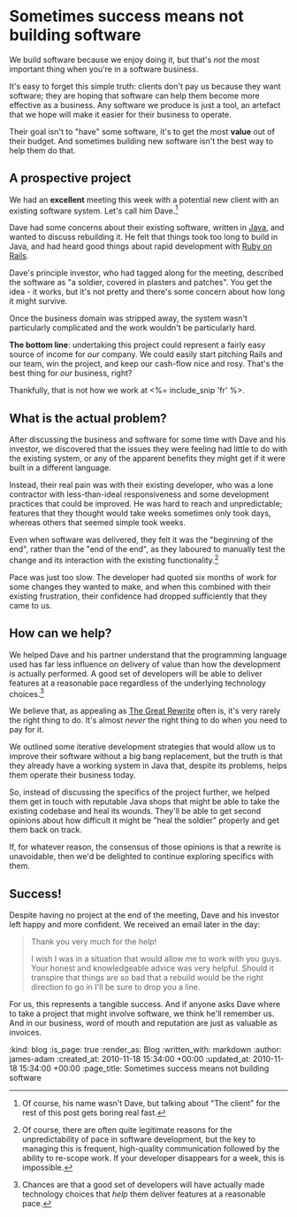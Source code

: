 Sometimes success means not building software
=============================================

We build software because we enjoy doing it, but that's _not_ the most important thing when you're in a software business.

It's easy to forget this simple truth: clients don't pay us because they want software; they are hoping that software can help them become more effective as a business. Any software we produce is just a tool, an artefact that we hope will make it easier for their business to operate.

Their goal isn't to "have" some software, it's to get the most __value__ out of their budget. And sometimes building new software isn't the best way to help them do that.


A prospective project
------------------

We had an __excellent__ meeting this week with a potential new client with an existing software system. Let's call him Dave.[^dave]

Dave had some concerns about their existing software, written in [Java][], and wanted to discuss rebuilding it. He felt that things took too long to build in Java, and had heard good things about rapid development with [Ruby on Rails][].

Dave's principle investor, who had tagged along for the meeting, described the software as "a soldier, covered in plasters and patches". You get the idea - it works, but it's not pretty and there's some concern about how long it might survive.

Once the business domain was stripped away, the system wasn't particularly complicated and the work wouldn't be particularly hard.

__The bottom line__: undertaking this project could represent a fairly easy source of income for _our_ company. We could easily start pitching Rails and our team, win the project, and keep our cash-flow nice and rosy. That's the best thing for _our_ business, right?

Thankfully, that is not how we work at <%= include_snip 'fr' %>.


What is the actual problem?
---

After discussing the business and software for some time with Dave and his investor, we discovered that the issues they were feeling had little to do with the existing system, or any of the apparent benefits they might get if it were built in a different language.

Instead, their real pain was with their existing developer, who was a lone contractor with less-than-ideal responsiveness and some development practices that could be improved. He was hard to reach and unpredictable; features that they thought would take weeks sometimes only took days, whereas others that seemed simple took weeks.

Even when software was delivered, they felt it was the "beginning of the end", rather than the "end of the end", as they laboured to manually test the change and its interaction with the existing functionality.[^reasonable]

Pace was just too slow. The developer had quoted six months of work for some changes they wanted to make, and when this combined with their existing frustration, their confidence had dropped sufficiently that they came to us.


How can we help?
---

We helped Dave and his partner understand that the programming language used has far less influence on delivery of value than how the development is actually performed. A good set of developers will be able to deliver features at a reasonable pace regardless of the underlying technology choices.[^good-teams]

We believe that, as appealing as [The Great Rewrite][] often is, it's very rarely the right thing to do. It's almost _never_ the right thing to do when you need to pay for it.

We outlined some iterative development strategies that would allow us to improve their software without a big bang replacement, but the truth is that they already have a working system in Java that, despite its problems, helps them operate their business today.

So, instead of discussing the specifics of the project further, we helped them get in touch with reputable Java shops that might be able to take the existing codebase and heal its wounds. They'll be able to get second opinions about how difficult it might be "heal the soldier" properly and get them back on track.

If, for whatever reason, the consensus of those opinions is that a rewrite is unavoidable, then we'd be delighted to continue exploring specifics with them.


Success!
-------

Despite having no project at the end of the meeting, Dave and his investor left happy and more confident. We received an email later in the day:

> Thank you very much for the help!
>
> I wish I was in a situation that would allow me to work with you guys. Your honest and knowledgeable advice was very helpful. Should it transpire that things are so bad that a rebuild would be the right direction to go in I'll be sure to drop you a line.

For us, this represents a tangible success. And if anyone asks Dave where to take a project that might involve software, we think he'll remember us. And in our business, word of mouth and reputation are just as valuable as invoices.


[^dave]: Of course, his name wasn't Dave, but talking about "The client" for the rest of this post gets boring real fast.

[^reasonable]: Of course, there are often quite legitimate reasons for the unpredictability of pace in software development, but the key to managing this is frequent, high-quality communication followed by the ability to re-scope work. If your developer disappears for a week, this is impossible.

[^good-teams]: Chances are that a good set of developers will have actually made technology choices that _help_ them deliver features at a reasonable pace.

[The Great Rewrite]: http://www.magpiebrain.com/2010/01/10/the-great-rewrite/
[Java]: http://java.oracle.com
[Ruby on Rails]: http://rubyonrails.org

:kind: blog
:is_page: true
:render_as: Blog
:written_with: markdown
:author: james-adam
:created_at: 2010-11-18 15:34:00 +00:00
:updated_at: 2010-11-18 15:34:00 +00:00
:page_title: Sometimes success means not building software
